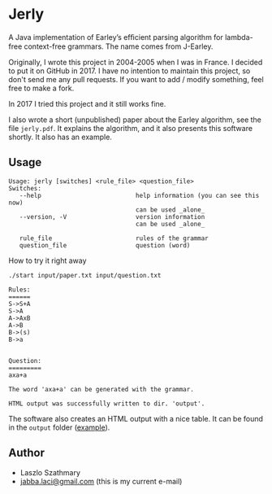Jerly
=====

A Java implementation of Earley’s efﬁcient parsing algorithm for lambda-free context-free grammars. The name comes from J-Earley.

Originally, I wrote this project in 2004-2005 when I was in France.
I decided to put it on GitHub in 2017. I have no intention to maintain this project, so don't send me any pull requests. If you
want to add / modify something, feel free to make a fork.

In 2017 I tried this project and it still works fine.

I also wrote a short (unpublished) paper about the Earley algorithm,
see the file `jerly.pdf`. It explains the algorithm, and it also
presents this software shortly. It also has an example.

Usage
-----

    Usage: jerly [switches] <rule_file> <question_file>
    Switches:
       --help                          help information (you can see this now)
                                       can be used _alone_
       --version, -V                   version information
                                       can be used _alone_

       rule_file                       rules of the grammar
       question_file                   question (word)

How to try it right away

    ./start input/paper.txt input/question.txt

    Rules:
    ======
    S->S+A
    S->A
    A->AxB
    A->B
    B->(s)
    B->a


    Question:
    =========
    axa+a

    The word 'axa+a' can be generated with the grammar.

    HTML output was successfully written to dir. 'output'.

The software also creates an HTML output with a nice table.
It can be found in the `output` folder ([example](output/result.html)).

Author
------

* Laszlo Szathmary
* jabba.laci@gmail.com (this is my current e-mail)
